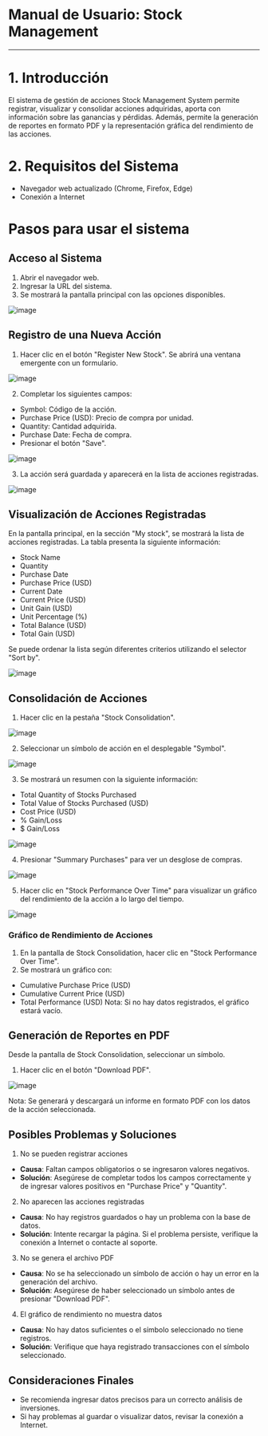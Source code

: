 # Manual de Usuario: Stock Management
----------------------------------------------------------------------------------------------------------------------------
# 1. Introducción

El sistema de gestión de acciones Stock Management System permite registrar, visualizar y consolidar acciones adquiridas, aporta con información sobre las ganancias y pérdidas. Además, permite la generación de reportes en formato PDF y la representación gráfica del rendimiento de las acciones.

# 2. Requisitos del Sistema

- Navegador web actualizado (Chrome, Firefox, Edge)
- Conexión a Internet

# Pasos para usar el sistema

## Acceso al Sistema

1. Abrir el navegador web.
2. Ingresar la URL del sistema.
3. Se mostrará la pantalla principal con las opciones disponibles.

![image](https://github.com/user-attachments/assets/7e797171-188b-40d6-b7a4-4528f183aa3e)

## Registro de una Nueva Acción

1. Hacer clic en el botón "Register New Stock". Se abrirá una ventana emergente con un formulario.

![image](https://github.com/user-attachments/assets/7713b42c-436d-4fe4-ae07-e5e623eef20c)

2. Completar los siguientes campos:

- Symbol: Código de la acción.
- Purchase Price (USD): Precio de compra por unidad.
- Quantity: Cantidad adquirida.
- Purchase Date: Fecha de compra.
- Presionar el botón "Save".

![image](https://github.com/user-attachments/assets/b1e16d52-9c48-401e-a5e1-b0b43466846c)

3. La acción será guardada y aparecerá en la lista de acciones registradas.

![image](https://github.com/user-attachments/assets/f22f0d27-e966-4966-8a18-342b3c1c286b)

## Visualización de Acciones Registradas

En la pantalla principal, en la sección "My stock", se mostrará la lista de acciones registradas. La tabla presenta la siguiente información:

- Stock Name
- Quantity
- Purchase Date
- Purchase Price (USD)
- Current Date
- Current Price (USD)
- Unit Gain (USD)
- Unit Percentage (%)
- Total Balance (USD)
- Total Gain (USD)

Se puede ordenar la lista según diferentes criterios utilizando el selector "Sort by".

![image](https://github.com/user-attachments/assets/7dd33211-0926-4fdc-938e-221ed9609e91)

## Consolidación de Acciones

1. Hacer clic en la pestaña "Stock Consolidation".

![image](https://github.com/user-attachments/assets/aa62c706-6dce-477d-828b-0a10b867583c)

2. Seleccionar un símbolo de acción en el desplegable "Symbol".

![image](https://github.com/user-attachments/assets/08164c4a-5616-4157-b4f4-d1555106bf66)

3. Se mostrará un resumen con la siguiente información:
- Total Quantity of Stocks Purchased
- Total Value of Stocks Purchased (USD)
- Cost Price (USD)
- % Gain/Loss
- $ Gain/Loss

![image](https://github.com/user-attachments/assets/4d21c57a-1f0c-4c6d-8b5f-c716e9bd5dfb)

4. Presionar "Summary Purchases" para ver un desglose de compras.

![image](https://github.com/user-attachments/assets/a812b370-13ef-4d5e-ac00-8634f748e091)

5. Hacer clic en "Stock Performance Over Time" para visualizar un gráfico del rendimiento de la acción a lo largo del tiempo.

![image](https://github.com/user-attachments/assets/bed1cc18-b72c-4b89-9373-20ac92b4cd0b)

### Gráfico de Rendimiento de Acciones

1. En la pantalla de Stock Consolidation, hacer clic en "Stock Performance Over Time".
2. Se mostrará un gráfico con:
- Cumulative Purchase Price (USD)
- Cumulative Current Price (USD)
- Total Performance (USD)
Nota: Si no hay datos registrados, el gráfico estará vacío.

## Generación de Reportes en PDF

Desde la pantalla de Stock Consolidation, seleccionar un símbolo.

1. Hacer clic en el botón "Download PDF".

![image](https://github.com/user-attachments/assets/7ef837bd-7290-451c-a2f5-49cc6e23c522)

Nota: Se generará y descargará un informe en formato PDF con los datos de la acción seleccionada.

## Posibles Problemas y Soluciones

1. No se pueden registrar acciones
- **Causa**: Faltan campos obligatorios o se ingresaron valores negativos.
- **Solución**: Asegúrese de completar todos los campos correctamente y de ingresar valores positivos en "Purchase Price" y "Quantity".

2. No aparecen las acciones registradas
- **Causa**: No hay registros guardados o hay un problema con la base de datos.
- **Solución**: Intente recargar la página. Si el problema persiste, verifique la conexión a Internet o contacte al soporte.

3. No se genera el archivo PDF
- **Causa**: No se ha seleccionado un símbolo de acción o hay un error en la generación del archivo.
- **Solución**: Asegúrese de haber seleccionado un símbolo antes de presionar "Download PDF".

4. El gráfico de rendimiento no muestra datos
- **Causa**: No hay datos suficientes o el símbolo seleccionado no tiene registros.
- **Solución**: Verifique que haya registrado transacciones con el símbolo seleccionado.

## Consideraciones Finales

- Se recomienda ingresar datos precisos para un correcto análisis de inversiones.
- Si hay problemas al guardar o visualizar datos, revisar la conexión a Internet.
